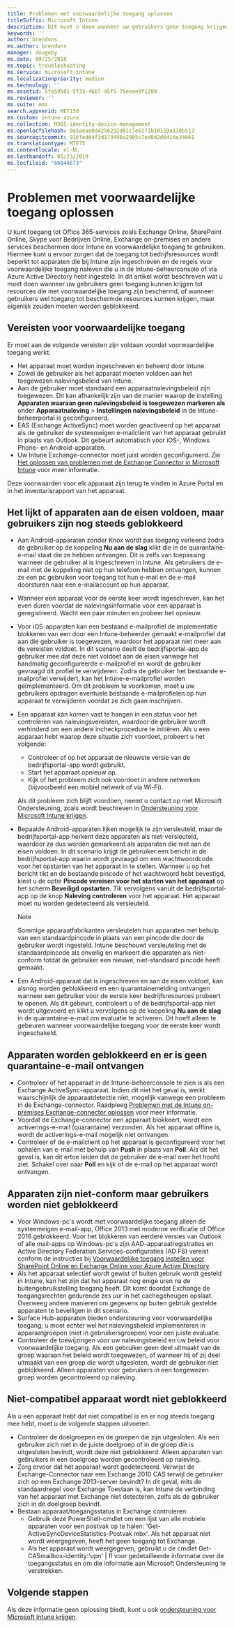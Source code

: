 ```yaml
---
title: Problemen met voorwaardelijke toegang oplossen
titleSuffix: Microsoft Intune
description: Dit kunt u doen wanneer uw gebruikers geen toegang krijgen tot bedrijfsbronnen via de voorwaardelijke toegang van Intune.
keywords: ''
author: brenduns
ms.author: brenduns
manager: dougeby
ms.date: 09/25/2018
ms.topic: troubleshooting
ms.service: microsoft-intune
ms.localizationpriority: medium
ms.technology: ''
ms.assetid: 5fa59501-5f33-46b7-a5f5-75eeae9f1209
ms.reviewer: ''
ms.suite: ems
search.appverid: MET150
ms.custom: intune-azure
ms.collection: M365-identity-device-management
ms.openlocfilehash: 9a5aeae0d4256232d01c7e6171b10159a130b513
ms.sourcegitcommit: 916fed64f3d173498a2905c7ed8d2d6416e34061
ms.translationtype: MTE75
ms.contentlocale: nl-NL
ms.lasthandoff: 05/23/2019
ms.locfileid: "66044673"
---
```

# <a name="troubleshoot-conditional-access"></a>Problemen met voorwaardelijke toegang oplossen

U kunt toegang tot Office 365-services zoals Exchange Online, SharePoint Online, Skype voor Bedrijven Online, Exchange on-premises en andere services beschermen door Intune en voorwaardelijke toegang te gebruiken. Hiermee kunt u ervoor zorgen dat de toegang tot bedrijfsresources wordt beperkt tot apparaten die bij Intune zijn ingeschreven en de regels voor voorwaardelijke toegang naleven die u in de Intune-beheerconsole of via Azure Active Directory hebt ingesteld. In dit artikel wordt beschreven wat u moet doen wanneer uw gebruikers geen toegang kunnen krijgen tot resources die met voorwaardelijke toegang zijn beschermd, of wanneer gebruikers wel toegang tot beschermde resources kunnen krijgen, maar eigenlijk zouden moeten worden geblokkeerd.

## <a name="requirements-for-conditional-access"></a>Vereisten voor voorwaardelijke toegang

Er moet aan de volgende vereisten zijn voldaan voordat voorwaardelijke toegang werkt:

- Het apparaat moet worden ingeschreven en beheerd door Intune.
- Zowel de gebruiker als het apparaat moeten voldoen aan het toegewezen nalevingsbeleid van Intune.
- Aan de gebruiker moet standaard een apparaatnalevingsbeleid zijn toegewezen. Dit kan afhankelijk zijn van de manier waarop de instelling **Apparaten waaraan geen nalevingsbeleid is toegewezen markeren als** onder **Apparaatnaleving** > **Instellingen nalevingsbeleid** in de Intune-beheerportal is geconfigureerd.
-   EAS (Exchange ActiveSync) moet worden geactiveerd op het apparaat als de gebruiker de systeemeigen e-mailclient van het apparaat gebruikt in plaats van Outlook. Dit gebeurt automatisch voor iOS-, Windows Phone- en Android-apparaten.
-   Uw Intune Exchange-connector moet juist worden geconfigureerd. Zie [Het oplossen van problemen met de Exchange Connector in Microsoft Intune](troubleshoot-exchange-connector.md) voor meer informatie.

Deze voorwaarden voor elk apparaat zijn terug te vinden in Azure Portal en in het inventarisrapport van het apparaat.

## <a name="devices-appear-compliant-but-users-are-still-blocked"></a>Het lijkt of apparaten aan de eisen voldoen, maar gebruikers zijn nog steeds geblokkeerd

- Aan Android-apparaten zonder Knox wordt pas toegang verleend zodra de gebruiker op de koppeling **Nu aan de slag** klikt die in de quarantaine-e-mail staat die ze hebben ontvangen. Dit is zelfs van toepassing wanneer de gebruiker al is ingeschreven in Intune. Als gebruikers de e-mail met de koppeling niet op hun telefoon hebben ontvangen, kunnen ze een pc gebruiken voor toegang tot hun e-mail en de e-mail doorsturen naar een e-mailaccount op hun apparaat.
- Wanneer een apparaat voor de eerste keer wordt ingeschreven, kan het even duren voordat de nalevingsinformatie voor een apparaat is geregistreerd. Wacht een paar minuten en probeer het opnieuw.
- Voor iOS-apparaten kan een bestaand e-mailprofiel de implementatie blokkeren van een door een Intune-beheerder gemaakt e-mailprofiel dat aan die gebruiker is toegewezen, waardoor het apparaat niet meer aan de vereisten voldoet. In dit scenario deelt de bedrijfsportal-app de gebruiker mee dat deze niet voldoet aan de eisen vanwege het handmatig geconfigureerde e-mailprofiel en wordt de gebruiker gevraagd dit profiel te verwijderen. Zodra de gebruiker het bestaande e-mailprofiel verwijdert, kan het Intune-e-mailprofiel worden geïmplementeerd. Om dit probleem te voorkomen, moet u uw gebruikers opdragen eventuele bestaande e-mailprofielen op hun apparaat te verwijderen voordat ze zich gaan inschrijven.
- Een apparaat kan komen vast te hangen in een status voor het controleren van nalevingsvereisten, waardoor de gebruiker wordt verhinderd om een andere incheckprocedure te initiëren. Als u een apparaat hebt waarop deze situatie zich voordoet, probeert u het volgende:
  - Controleer of op het apparaat de nieuwste versie van de bedrijfsportal-app wordt gebruikt.
  - Start het apparaat opnieuw op.
  - Kijk of het probleem zich ook voordoet in andere netwerken (bijvoorbeeld een mobiel netwerk of via Wi-Fi).

  Als dit probleem zich blijft voordoen, neemt u contact op met Microsoft Ondersteuning, zoals wordt beschreven in [Ondersteuning voor Microsoft Intune krijgen](get-support.md).
- Bepaalde Android-apparaten lijken mogelijk te zijn versleuteld, maar de bedrijfsportal-app herkent deze apparaten als niet-versleuteld, waardoor ze dus worden gemarkeerd als apparaten die niet aan de eisen voldoen. In dit scenario krijgt de gebruiker een bericht in de bedrijfsportal-app waarin wordt gevraagd om een wachtwoordcode voor het opstarten van het apparaat in te stellen. Wanneer u op het bericht tikt en de bestaande pincode of het wachtwoord hebt bevestigd, kiest u de optie **Pincode vereisen voor het starten van het apparaat** op het scherm **Beveiligd opstarten**. Tik vervolgens vanuit de bedrijfsportal-app op de knop **Naleving controleren** voor het apparaat. Het apparaat moet nu worden gedetecteerd als versleuteld. 
  > [!NOTE]
  > Sommige apparaatfabrikanten versleutelen hun apparaten met behulp van een standaardpincode in plaats van een pincode die door de gebruiker wordt ingesteld. Intune beschouwt versleuteling met de standaardpincode als onveilig en markeert die apparaten als niet-conform totdat de gebruiker een nieuwe, niet-standaard pincode heeft gemaakt.
- Een Android-apparaat dat is ingeschreven en aan de eisen voldoet, kan alsnog worden geblokkeerd en een quarantainemelding ontvangen wanneer een gebruiker voor de eerste keer bedrijfsresources probeert te openen. Als dit gebeurt, controleert u of de bedrijfsportal-app niet wordt uitgevoerd en klikt u vervolgens op de koppeling **Nu aan de slag** in de quarantaine-e-mail om evaluatie te activeren. Dit hoeft alleen te gebeuren wanneer voorwaardelijke toegang voor de eerste keer wordt ingeschakeld.

## <a name="devices-are-blocked-and-no-quarantine-email-is-received"></a>Apparaten worden geblokkeerd en er is geen quarantaine-e-mail ontvangen

- Controleer of het apparaat in de Intune-beheerconsole te zien is als een Exchange ActiveSync-apparaat. Indien dit niet het geval is, werkt waarschijnlijk de apparaatdetectie niet, mogelijk vanwege een probleem in de Exchange-connector. Raadpleeg [Problemen met de Intune on-premises Exchange-connector oplossen](troubleshoot-exchange-connector.md) voor meer informatie.
- Voordat de Exchange-connector een apparaat blokkeert, wordt een activerings-e-mail (quarantaine) verzonden. Als het apparaat offline is, wordt de activerings-e-mail mogelijk niet ontvangen. 
- Controleer of de e-mailclient op het apparaat is geconfigureerd voor het ophalen van e-mail met behulp van **Push** in plaats van **Poll**. Als dit het geval is, kan dit ertoe leiden dat de gebruiker de e-mail over het hoofd ziet. Schakel over naar **Poll** en kijk of de e-mail op het apparaat wordt ontvangen.

## <a name="devices-are-noncompliant-but-users-are-not-blocked"></a>Apparaten zijn niet-conform maar gebruikers worden niet geblokkeerd

- Voor Windows-pc's wordt met voorwaardelijke toegang alleen de systeemeigen e-mail-app, Office 2013 met moderne verificatie of Office 2016 geblokkeerd. Voor het blokkeren van eerdere versies van Outlook of alle mail-apps op Windows-pc's zijn AAD-apparaatregistraties en Active Directory Federation Services-configuraties (AD FS) vereist conform de instructies bij [Voorwaardelijke toegang instellen voor SharePoint Online en Exchange Online voor Azure Active Directory](https://docs.microsoft.com/azure/active-directory/active-directory-conditional-access-no-modern-authentication). 
- Als het apparaat selectief wordt gewist of buiten gebruik wordt gesteld in Intune, kan het zijn dat het apparaat nog enige uren na de buitengebruikstelling toegang heeft. Dit komt doordat Exchange de toegangsrechten gedurende zes uur in het cachegeheugen opslaat. Overweeg andere manieren om gegevens op buiten gebruik gestelde apparaten te beveiligen in dit scenario.
- Surface Hub-apparaten bieden ondersteuning voor voorwaardelijke toegang; u moet echter wel het nalevingsbeleid implementeren in apparaatgroepen (niet in gebruikersgroepen) voor een juiste evaluatie.
- Controleer de toewijzingen voor uw nalevingsbeleid en uw beleid voor voorwaardelijke toegang. Als een gebruiker geen deel uitmaakt van de groep waaraan het beleid wordt toegewezen, of wanneer hij of zij deel uitmaakt van een groep die wordt uitgesloten, wordt de gebruiker niet geblokkeerd. Alleen apparaten voor gebruikers in een toegewezen groep worden gecontroleerd op naleving.

## <a name="noncompliant-device-is-not-blocked"></a>Niet-compatibel apparaat wordt niet geblokkeerd

Als u een apparaat hebt dat niet compatibel is en er nog steeds toegang mee hebt, moet u de volgende stappen uitvoeren.
- Controleer de doelgroepen en de groepen die zijn uitgesloten. Als een gebruiker zich niet in de juiste doelgroep of in de groep die is uitgesloten bevindt, wordt deze niet geblokkeerd. Alleen apparaten van gebruikers in een doelgroep worden gecontroleerd op naleving.
- Zorg ervoor dat het apparaat wordt gedetecteerd. Verwijst de Exchange-Connector naar een Exchange 2010 CAS terwijl de gebruiker zich op een Exchange 2013-server bevindt? In dit geval, mits de standaardregel voor Exchange Toestaan is, kan Intune de verbinding van het apparaat met Exchange niet detecteren, zelfs als de gebruiker zich in de doelgroep bevindt.
- Bestaan apparaat/toegangsstatus in Exchange controleren:
  - Gebruik deze PowerShell-cmdlet om een lijst van alle mobiele apparaten voor een postvak op te halen: 'Get-ActiveSyncDeviceStatistics-Postvak mbx'. Als het apparaat niet wordt weergegeven, heeft het geen toegang tot Exchange.
  - Als het apparaat wordt weergegeven, gebruikt u de cmdlet Get-CASmailbox-identity:'upn' | fl voor gedetailleerde informatie over de toegangsstatus en om die informatie aan Microsoft Ondersteuning te verstrekken.

## <a name="next-steps"></a>Volgende stappen
Als deze informatie geen oplossing biedt, kunt u ook [ondersteuning voor Microsoft Intune krijgen](get-support.md).
